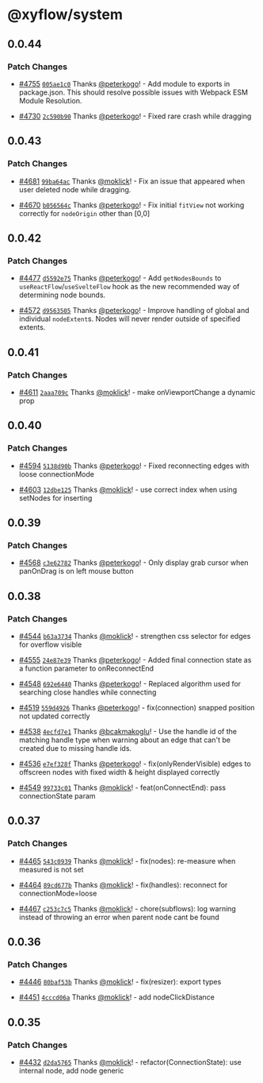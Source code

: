 # @xyflow/system

## 0.0.44

### Patch Changes

- [#4755](https://github.com/xyflow/xyflow/pull/4755) [`005ae1c0`](https://github.com/xyflow/xyflow/commit/005ae1c05f6a10c1f519cd789f4f3f2fdf293bc6) Thanks [@peterkogo](https://github.com/peterkogo)! - Add module to exports in package.json. This should resolve possible issues with Webpack ESM Module Resolution.

- [#4730](https://github.com/xyflow/xyflow/pull/4730) [`2c590b90`](https://github.com/xyflow/xyflow/commit/2c590b90787aabce42de2b4108174bdf31ad6155) Thanks [@peterkogo](https://github.com/peterkogo)! - Fixed rare crash while dragging

## 0.0.43

### Patch Changes

- [#4681](https://github.com/xyflow/xyflow/pull/4681) [`99ba64ac`](https://github.com/xyflow/xyflow/commit/99ba64ac2e1ce9c5ac3cab85a3d574edc0ecf4cc) Thanks [@moklick](https://github.com/moklick)! - Fix an issue that appeared when user deleted node while dragging.

- [#4670](https://github.com/xyflow/xyflow/pull/4670) [`b056564c`](https://github.com/xyflow/xyflow/commit/b056564c9658bb43b882eebfad5a7e224717ffb5) Thanks [@peterkogo](https://github.com/peterkogo)! - Fix initial `fitView` not working correctly for `nodeOrigin` other than [0,0]

## 0.0.42

### Patch Changes

- [#4477](https://github.com/xyflow/xyflow/pull/4477) [`d5592e75`](https://github.com/xyflow/xyflow/commit/d5592e7508bc32d5ffc953844b1d42b9ec59b25b) Thanks [@peterkogo](https://github.com/peterkogo)! - Add `getNodesBounds` to `useReactFlow`/`useSvelteFlow` hook as the new recommended way of determining node bounds.

- [#4572](https://github.com/xyflow/xyflow/pull/4572) [`d9563505`](https://github.com/xyflow/xyflow/commit/d9563505d8fb01862a3a6bae6e05dcea626c2e26) Thanks [@peterkogo](https://github.com/peterkogo)! - Improve handling of global and individual `nodeExtent`s. Nodes will never render outside of specified extents.

## 0.0.41

### Patch Changes

- [#4611](https://github.com/xyflow/xyflow/pull/4611) [`2aaa709c`](https://github.com/xyflow/xyflow/commit/2aaa709c0014b91ab75a4e40753b71cc7bb04a2c) Thanks [@moklick](https://github.com/moklick)! - make onViewportChange a dynamic prop

## 0.0.40

### Patch Changes

- [#4594](https://github.com/xyflow/xyflow/pull/4594) [`5138d90b`](https://github.com/xyflow/xyflow/commit/5138d90bdb91ff5d8dbeb8c8d29bdfd31c5b59d6) Thanks [@peterkogo](https://github.com/peterkogo)! - Fixed reconnecting edges with loose connectionMode

- [#4603](https://github.com/xyflow/xyflow/pull/4603) [`12dbe125`](https://github.com/xyflow/xyflow/commit/12dbe125755fad7d2f6dff19100872dd823d1012) Thanks [@moklick](https://github.com/moklick)! - use correct index when using setNodes for inserting

## 0.0.39

### Patch Changes

- [#4568](https://github.com/xyflow/xyflow/pull/4568) [`c3e62782`](https://github.com/xyflow/xyflow/commit/c3e6278222dc13333f75ecdbe634201ddabab87a) Thanks [@peterkogo](https://github.com/peterkogo)! - Only display grab cursor when panOnDrag is on left mouse button

## 0.0.38

### Patch Changes

- [#4544](https://github.com/xyflow/xyflow/pull/4544) [`b63a3734`](https://github.com/xyflow/xyflow/commit/b63a3734b84b6817603c8e6e48e2836f048acc3b) Thanks [@moklick](https://github.com/moklick)! - strengthen css selector for edges for overflow visible

- [#4555](https://github.com/xyflow/xyflow/pull/4555) [`24e87e39`](https://github.com/xyflow/xyflow/commit/24e87e398419646f671af1085fbfec3e197bc56b) Thanks [@peterkogo](https://github.com/peterkogo)! - Added final connection state as a function parameter to onReconnectEnd

- [#4548](https://github.com/xyflow/xyflow/pull/4548) [`692e6440`](https://github.com/xyflow/xyflow/commit/692e6440b10e75cb31f3f3172aede9ed4d7f05d2) Thanks [@peterkogo](https://github.com/peterkogo)! - Replaced algorithm used for searching close handles while connecting

- [#4519](https://github.com/xyflow/xyflow/pull/4519) [`559d4926`](https://github.com/xyflow/xyflow/commit/559d49264b940f93c5e205bf984aa76230b10806) Thanks [@peterkogo](https://github.com/peterkogo)! - fix(connection) snapped position not updated correctly

- [#4538](https://github.com/xyflow/xyflow/pull/4538) [`4ecfd7e1`](https://github.com/xyflow/xyflow/commit/4ecfd7e19720b70024d0b5dff27d4537dd46b49a) Thanks [@bcakmakoglu](https://github.com/bcakmakoglu)! - Use the handle id of the matching handle type when warning about an edge that can't be created due to missing handle ids.

- [#4536](https://github.com/xyflow/xyflow/pull/4536) [`e7ef328f`](https://github.com/xyflow/xyflow/commit/e7ef328f8f9286a817b19457d38c491e6c0bcffd) Thanks [@peterkogo](https://github.com/peterkogo)! - fix(onlyRenderVisible) edges to offscreen nodes with fixed width & height displayed correctly

- [#4549](https://github.com/xyflow/xyflow/pull/4549) [`99733c01`](https://github.com/xyflow/xyflow/commit/99733c01bc70f9463e7dba0046c5f8d839a1d2ba) Thanks [@moklick](https://github.com/moklick)! - feat(onConnectEnd): pass connectionState param

## 0.0.37

### Patch Changes

- [#4465](https://github.com/xyflow/xyflow/pull/4465) [`543c0939`](https://github.com/xyflow/xyflow/commit/543c09392d53fdd56a8876e65f4ce2d8ab250098) Thanks [@moklick](https://github.com/moklick)! - fix(nodes): re-measure when measured is not set

- [#4464](https://github.com/xyflow/xyflow/pull/4464) [`89cd677b`](https://github.com/xyflow/xyflow/commit/89cd677b5668b78434e02e7b025c6ac58db91e58) Thanks [@moklick](https://github.com/moklick)! - fix(handles): reconnect for connectionMode=loose

- [#4467](https://github.com/xyflow/xyflow/pull/4467) [`c253c7c5`](https://github.com/xyflow/xyflow/commit/c253c7c59a2ccd2cb91ad44ce4acbe481d9d7fe1) Thanks [@moklick](https://github.com/moklick)! - chore(subflows): log warning instead of throwing an error when parent node cant be found

## 0.0.36

### Patch Changes

- [#4446](https://github.com/xyflow/xyflow/pull/4446) [`80baf53b`](https://github.com/xyflow/xyflow/commit/80baf53bdc7d4fb0715e5eed85efdea77191935a) Thanks [@moklick](https://github.com/moklick)! - fix(resizer): export types

- [#4451](https://github.com/xyflow/xyflow/pull/4451) [`4cccd06a`](https://github.com/xyflow/xyflow/commit/4cccd06a671e9ef1c6f16ab0d788081f8d894d0e) Thanks [@moklick](https://github.com/moklick)! - add nodeClickDistance

## 0.0.35

### Patch Changes

- [#4432](https://github.com/xyflow/xyflow/pull/4432) [`d2da5765`](https://github.com/xyflow/xyflow/commit/d2da576591305873f8d6514091ee8db1ad4f79e2) Thanks [@moklick](https://github.com/moklick)! - refactor(ConnectionState): use internal node, add node generic
